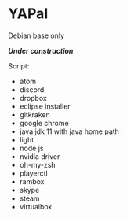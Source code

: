 # YAPaI

Debian base only

**_Under construction_**

Script:

-   atom
-   discord
-   dropbox
-   eclipse installer
-   gitkraken
-   google chrome
-   java jdk 11 with java home path
-   light
-   node js  
-   nvidia driver
-   oh-my-zsh
-   playerctl
-   rambox
-   skype
-   steam
-   virtualbox
